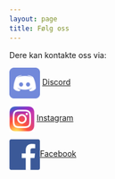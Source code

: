 ```yaml
---
layout: page 
title: Følg oss
---
```


Dere kan kontakte oss via:

<span><img src="/public/discord.png" style="height: 55px; width: 55px; vertical-align: middle;"> [Discord](https://discord.gg/PmRqUtWb9k)</span>

<span><img src="/public/instagram.png" style="height: 45px; width: 45px; vertical-align: middle;"> [Instagram](https://www.instagram.com/heltsikker_bergen)</span>

<span><img src="/public/facebook.png" style="height: 55px; width: 55px; vertical-align: middle;">[Facebook](https://www.facebook.com/groups/heltsikker)</span>

